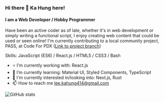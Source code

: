 ### Hi there 👋 Ka Hung here!
#### I am a Web Developer / Hobby Programmer
Have been an active coder as of late, whether it's in web development or simply writing a functional script, I enjoy creating web content that could be used or seen online! I'm currently contributing to a local community project, PASS, at Code For PDX ([Link to project branch](https://github.com/codeforpdx/PASS/tree/khl/PASS))

Skills: JavaScript (ES6) / React.js / HTML5 / CSS3 / Bash

- :star: I’m currently working with: React.js
- 🌱 I’m currently learning: Material UI, Styled Components, TypeScript
- 🔭 I'm currently interested in/looking into: Next.js, Rust
- 📫 How to reach me lee.kahung414@gmail.com

![GitHub stats](https://github-readme-stats.vercel.app/api?username=leekahung&show_icons=true)
